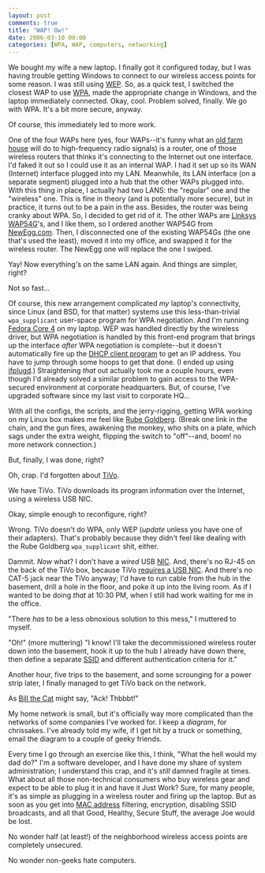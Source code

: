 ```yaml
---
layout: post
comments: true
title: "WAP! Ow!"
date: 2006-03-10 00:00
categories: [WPA, WAP, computers, networking]
---
```


We bought my wife a new laptop. I finally got it configured today, but I
was having trouble getting Windows to connect to our wireless access points
for some reason. I was still using [WEP][]. So, as a quick test, I switched
the closest WAP to use [WPA][], made the appropriate change in Windows, and
the laptop immediately connected. Okay, cool. Problem solved, finally. We
go with WPA. It's a bit more secure, anyway.

Of course, this immediately led to more work.

One of the four WAPs here (yes, four WAPs--it's funny what an
[old farm house][] will do to high-frequency radio signals) is a router,
one of those wireless routers that thinks it's connecting to the Internet
out one interface. I'd faked it out so I could use it as an internal WAP. I
had it set up so its WAN (Internet) interface plugged into my LAN.
Meanwhile, its LAN interface (on a separate segment) plugged into a hub
that the other WAPs plugged into. With this thing in place, I actually had
two LANS: the "regular" one and the "wireless" one. This is fine in theory
(and is potentially more secure), but in practice, it turns out to be a
pain in the ass. Besides, the router was being cranky about WPA. So, I
decided to get rid of it. The other WAPs are [Linksys WAP54G][]'s, and I
like them, so I ordered another WAP54G from [NewEgg.com][]. Then, I
disconnected one of the existing WAP54Gs (the one that's used the least),
moved it into my office, and swapped it for the wireless router. The NewEgg
one will replace the one I swiped.

Yay! Now everything's on the same LAN again. And things are
simpler, right?

Not so fast...

Of course, this new arrangement complicated *my* laptop's connectivity,
since Linux (and BSD, for that matter) systems use this less-than-trivial
`wpa_supplicant` user-space program for WPA negotiation. And I'm running
[Fedora Core 4][] on my laptop. WEP was handled directly by the wireless
driver, but WPA negotiation is handled by this front-end program that
brings up the interface *after* WPA negotiation is complete--but it doesn't
automatically fire up the [DHCP client program][] to get an IP address. You
have to jump through some hoops to get that done. (I ended up using
[ifplugd][].) Straightening *that* out actually took me a couple hours,
even though I'd already solved a similar problem to gain access to the
WPA-secured environment at corporate headquarters. But, of course, I've
upgraded software since my last visit to corporate HQ...

With all the configs, the scripts, and the jerry-rigging, getting WPA
working on my Linux box makes me feel like [Rube Goldberg][]. (Break one
link in the chain, and the gun fires, awakening the monkey, who shits on a
plate, which sags under the extra weight, flipping the switch to
"off"--and, boom! no more network connection.)

But, finally, I was done, right?

Oh, crap. I'd forgotten about [TiVo][].

We have TiVo. TiVo downloads its program information over the Internet,
using a wireless USB NIC.

Okay, simple enough to reconfigure, right?

Wrong. TiVo doesn't do WPA, only WEP (*update* unless you have one of their
adapters). That's probably because they didn't feel like dealing with the
Rube Goldberg `wpa_supplicant` shit, either.

Dammit. *Now* what? I don't have a *wired* USB [NIC][]. And, there's no
RJ-45 on the back of the TiVo box, because TiVo [requires a USB NIC][]. And
there's no CAT-5 jack near the TiVo anyway; I'd have to run cable from the
hub in the basement, drill a hole in the floor, and poke it up into the
living room. As if I wanted to be doing *that* at 10:30 PM, when I still
had work waiting for me in the office.

"There *has* to be a less obnoxious solution to this mess," I
muttered to myself.

"Oh!" (more muttering) "I know! I'll take the decommissioned wireless
router down into the basement, hook it up to the hub I already have down
there, then define a separate [SSID][] and different authentication
criteria for it."

Another hour, five trips to the basement, and some scrounging for a
power strip later, I finally managed to get TiVo back on the
network.

As [Bill the Cat][] might say, "Ack! Thbbbt!"

My home network is small, but it's officially way more complicated
than the networks of some companies I've worked for. I keep a
*diagram*, for chrissakes. I've already told my wife, if I get hit
by a truck or something, email the diagram to a couple of geeky
friends.

Every time I go through an exercise like this, I think, "What the hell
would my dad do?" I'm a software developer, and I have done my share of
system administration; I understand this crap, and it's *still* damned
fragile at times. What about all those non-technical consumers who buy
wireless gear and expect to be able to plug it in and have it Just Work?
Sure, for many people, it's as simple as plugging in a wireless router and
firing up the laptop. But as soon as you get into [MAC address][]
filtering, encryption, disabling SSID broadcasts, and all that Good,
Healthy, Secure Stuff, the average Joe would be lost.

No wonder half (at least!) of the neighborhood wireless access
points are completely unsecured.

No wonder non-geeks hate computers.

[WEP]: http://en.wikipedia.org/wiki/WEP
[WPA]: http://www.wi-fiplanet.com/tutorials/article.php/2148721
[old farm house]: http://www.clapper.org/about/house/
[Linksys WAP54G]: http://reviews-zdnet.com.com/Linksys_WAP54G_Wireless_G_access_point/4505-3265_16-20796892.html
[NewEgg.com]: http://www.newegg.com/
[Fedora Core 4]: http://fedora.redhat.com/
[DHCP client program]: http://linux.about.com/library/cmd/blcmdl8_dhclient.htm
[ifplugd]: http://www.stud.uni-hamburg.de/~lennart/projects/ifplugd/
[Rube Goldberg]: http://www.rubegoldberg.com/html/pencil_sharpener.htm
[TiVo]: http://www.tivo.com/
[my own DVR]: http://www.mythtv.org/
[NIC]: http://www.sharpened.net/glossary/definition.php?nic
[requires a USB NIC]: http://customersupport.tivo.com/knowbase/root/public/tv2006.htm
[SSID]: http://compnetworking.about.com/cs/wireless/g/bldef_ssid.htm
[Bill the Cat]: http://en.wikipedia.org/wiki/Bill_the_Cat
[MAC address]: http://en.wikipedia.org/wiki/MAC_address
